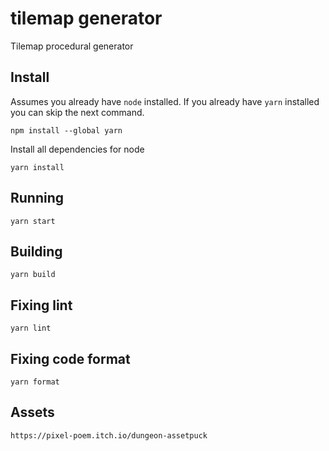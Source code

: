 # tilemap generator

Tilemap procedural generator

## Install

Assumes you already have `node` installed. If you already have `yarn` installed you can skip the next command.

    npm install --global yarn

Install all dependencies for node

    yarn install

## Running

    yarn start

## Building

    yarn build

## Fixing lint

    yarn lint

## Fixing code format

    yarn format

## Assets
    https://pixel-poem.itch.io/dungeon-assetpuck
